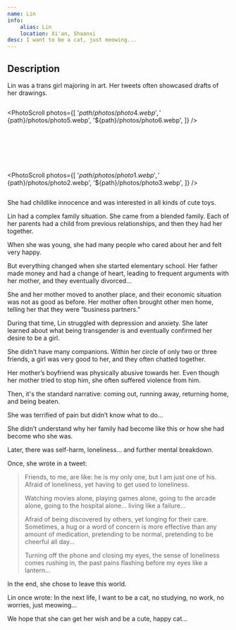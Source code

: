 ```yaml
---
name: Lin
info:
    alias: Lin
    location: Xi'an, Shaanxi
desc: I want to be a cat, just meowing...
---
```


## Description

Lin was a trans girl majoring in art.
Her tweets often showcased drafts of her drawings.

<div style="display: flex; margin: auto; gap: 80px; flex-direction: row; justify-self: center; justify-content: center; justify-items: center; flex-wrap: wrap">

<PhotoScroll photos={[
    '${path}/photos/photo4.webp',
    '${path}/photos/photo5.webp',
    '${path}/photos/photo6.webp',
]} />

<PhotoScroll photos={[
    '${path}/photos/photo1.webp',
    '${path}/photos/photo2.webp',
    '${path}/photos/photo3.webp',
]} />

</div>

She had childlike innocence and was interested in all kinds of cute toys.

Lin had a complex family situation.
She came from a blended family.
Each of her parents had a child from previous relationships, and then they had her together.

When she was young, she had many people who cared about her and felt very happy.

But everything changed when she started elementary school.
Her father made money and had a change of heart, leading to frequent arguments with her mother, and they eventually divorced...

She and her mother moved to another place, and their economic situation was not as good as before. Her mother often brought other men home, telling her that they were “business partners.”

During that time, Lin struggled with depression and anxiety.
She later learned about what being transgender is and eventually confirmed her desire to be a girl.

She didn’t have many companions. Within her circle of only two or three friends, a girl was very good to her, and they often chatted together.

Her mother’s boyfriend was physically abusive towards her. Even though her mother tried to stop him, she often suffered violence from him.

Then, it's the standard narrative: coming out, running away, returning home, and being beaten.

She was terrified of pain but didn’t know what to do...

She didn’t understand why her family had become like this or how she had become who she was.

Later, there was self-harm, loneliness... and further mental breakdown.

Once, she wrote in a tweet:

> Friends, to me, are like: he is my only one, but I am just one of his. Afraid of loneliness, yet having to get used to loneliness.
>
> Watching movies alone, playing games alone, going to the arcade alone, going to the hospital alone... living like a failure...  
>
> Afraid of being discovered by others, yet longing for their care. Sometimes, a hug or a word of concern is more effective than any amount of medication, pretending to be normal, pretending to be cheerful all day...
>
> Turning off the phone and closing my eyes, the sense of loneliness comes rushing in, the past pains flashing before my eyes like a lantern...  

In the end, she chose to leave this world.

Lin once wrote: In the next life, I want to be a cat, no studying, no work, no worries, just meowing...

We hope that she can get her wish and be a cute, happy cat...
